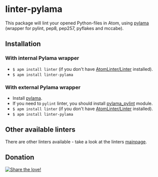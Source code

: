 # linter-pylama

This package will lint your opened Python-files in Atom, using [pylama](https://github.com/klen/pylama#-pylama) (wrapper for pylint, pep8, pep257, pyflakes and mccabe).

## Installation

### With internal Pylama wrapper
* `$ apm install linter` (if you don't have [AtomLinter/Linter](https://github.com/AtomLinter/Linter) installed).
* `$ apm install linter-pylama`

### With external Pylama wrapper
* Install [pylama](https://github.com/klen/pylama#instalation).
* If you need to ```pylint``` linter, you should install [pylama_pylint](https://github.com/klen/pylama_pylint#installation) module.
* `$ apm install linter` (if you don't have [AtomLinter/Linter](https://github.com/AtomLinter/Linter) installed).
* `$ apm install linter-pylama`

## Other available linters
There are other linters available - take a look at the linters [mainpage](https://github.com/AtomLinter/Linter).

## Donation
[![Share the love!](https://chewbacco-stuff.s3.amazonaws.com/donate.png)](https://www.paypal.com/cgi-bin/webscr?cmd=_s-xclick&hosted_button_id=KXUYS4ARNHCN8)

